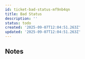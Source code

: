 ```yaml
---
id: ticket-bad-status-mf9nb4qn
title: Bad Status
description: ''
status: todo
created: '2025-09-07T12:04:51.263Z'
updated: '2025-09-07T12:04:51.263Z'
---
```


## Notes
